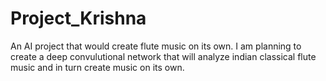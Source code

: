 # Project_Krishna
An AI project that would create flute music on its own.
I am planning to create a deep convulutional network that will analyze indian classical flute music and in turn create music on its own.
